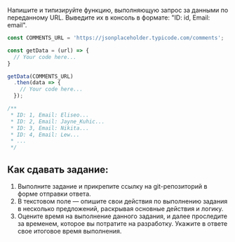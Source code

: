 Напишите и типизируйте функцию, выполняющую запрос за данными по переданному URL. Выведите их в консоль в формате: "ID: id, Email: email".

```javascript
const COMMENTS_URL = 'https://jsonplaceholder.typicode.com/comments';

const getData = (url) => {
  // Your code here...
}

getData(COMMENTS_URL)
  .then(data => {
    // Your code here...
  });

/**
 * ID: 1, Email: Eliseo...
 * ID: 2, Email: Jayne_Kuhic...
 * ID: 3, Email: Nikita...
 * ID: 4, Email: Lew...
 * ...
 */
```

## Как сдавать задание:
1. Выполните задание и прикрепите ссылку на git-репозиторий в форме отправки ответа.
2. В текстовом поле — опишите свои действия по выполнению задания в несколько предложений, раскрывая основные действия и логику.
3. Оцените время на выполнение данного задания, и далее проследите за временем, которое вы потратите на разработку. Укажите в ответе свое итоговое время выполнения.
